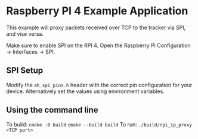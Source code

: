 # Raspberry PI 4 Example Application

This example will proxy packets received over TCP to the tracker via SPI, and vise versa.

Make sure to enable SPI on the RPI 4. Open the Raspberry Pi Configuration -> Interfaces -> SPI.

## SPI Setup

Modify the `ah_spi_pins.h` header with the correct pin configuration for your device. Alternatively set the values using environment variables.

## Using the command line

To build:
`cmake -B build`
`cmake --build build`
To run: `./build/rpi_ip_proxy <TCP port>`
